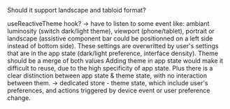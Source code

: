 Should it support landscape and tabloid format?

useReactiveTheme hook? -> have to listen to some event like: ambiant luminosity (switch dark/light theme), viewport (phone/tablet), portrait or landscape (assistive component bar could be positionned on a left side instead of bottom side).
These settings are overwritted by user's settings that are in the app state (dark/light preference, interface density). Theme should be a merge of both values
Adding theme in app state would make it difficult to reuse, due to the high specificity of app state. Plus there is a clear distinction between app state & theme state, with no interaction between them. -> dedicated store - theme state, which include user's preferences, and actions triggered by device event or user preference change.